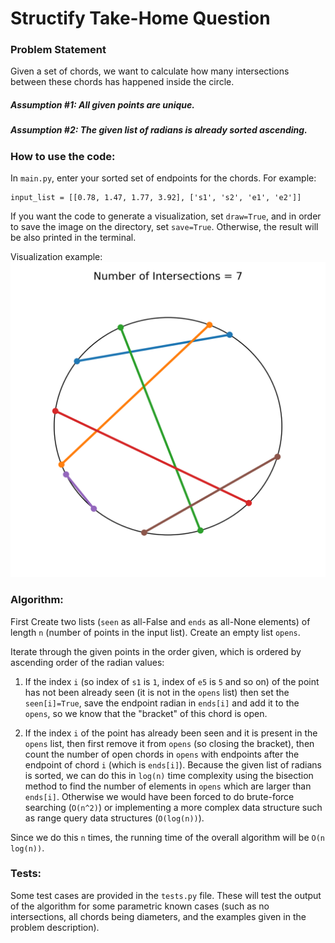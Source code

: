 # Structify Take-Home Question
### Problem Statement

Given a set of chords, we want to calculate how many intersections between these chords has happened inside the circle.

##### Assumption #1: All given points are unique.
##### Assumption #2: The given list of radians is already sorted ascending.

### How to use the code:
In `main.py`, enter your sorted set of endpoints for the chords. For example:

    input_list = [[0.78, 1.47, 1.77, 3.92], ['s1', 's2', 'e1', 'e2']]

If you want the code to generate a visualization, set `draw=True`, and in order to save the image on the directory, set `save=True`. Otherwise, the result will be also printed in the terminal.

Visualization example:
![Circle Chords](circle_plot.png)

### Algorithm:
First Create two lists (`seen` as all-False and `ends` as all-None elements) of length `n` (number of points in the input list). Create an empty list `opens`.

Iterate through the given points in the order given, which is ordered by ascending order of the radian values:

1) If the index `i` (so index of `s1` is `1`, index of `e5` is `5` and so on) of the point has not been already seen (it is not in the `opens` list) then set the `seen[i]=True`, save the endpoint radian in `ends[i]` and add it to the `opens`, so we know that the "bracket" of this chord is open.

2) If the index `i` of the point has already been seen and it is present in the `opens` list, then first remove it from `opens` (so closing the bracket), then count the number of open chords in `opens` with endpoints after the endpoint of chord `i` (which is `ends[i]`). Because the given list of radians is sorted, we can do this in `log(n)` time complexity using the bisection method to find the number of elements in `opens` which are larger than `ends[i]`. Otherwise we would have been forced to do brute-force searching (`O(n^2)`) or implementing a more complex data structure such as range query data structures (`O(log(n))`).

Since we do this `n` times, the running time of the overall algorithm will be `O(n log(n))`.

### Tests:
Some test cases are provided in the `tests.py` file. These will test the output of the algorithm for some parametric known cases (such as no intersections, all chords being diameters, and the examples given in the problem description).